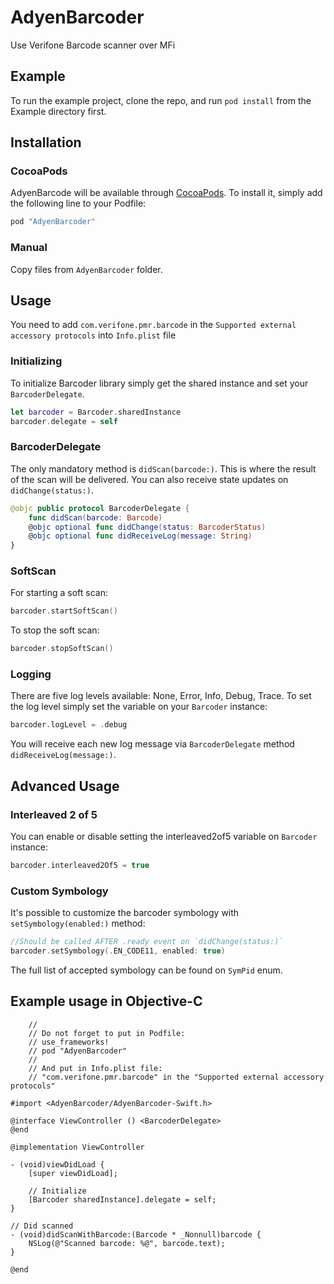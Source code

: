 # AdyenBarcoder
Use Verifone Barcode scanner over MFi

## Example

To run the example project, clone the repo, and run `pod install` from the Example directory first.

## Installation

### CocoaPods

AdyenBarcode will be available through [CocoaPods](http://cocoapods.org). To install
it, simply add the following line to your Podfile:

```ruby
pod "AdyenBarcoder"
```

### Manual

Copy files from `AdyenBarcoder` folder.

## Usage

You need to add `com.verifone.pmr.barcode` in the `Supported external accessory protocols` into `Info.plist` file

### Initializing

To initialize Barcoder library simply get the shared instance and set your `BarcoderDelegate`.
```swift
let barcoder = Barcoder.sharedInstance
barcoder.delegate = self
```

### BarcoderDelegate

The only mandatory method is `didScan(barcode:)`. This is where the result of the scan will be delivered. You can also receive state updates on `didChange(status:)`. 

```swift
@objc public protocol BarcoderDelegate {
    func didScan(barcode: Barcode)
    @objc optional func didChange(status: BarcoderStatus)
    @objc optional func didReceiveLog(message: String)
}
```

### SoftScan
For starting a soft scan: 
```swift
barcoder.startSoftScan()
```

To stop the soft scan: 
```swift
barcoder.stopSoftScan()
```

### Logging

There are five log levels available: None, Error, Info, Debug, Trace. 
To set the log level simply set the variable on your `Barcoder` instance: 
```swift
barcoder.logLevel = .debug
```
You will receive each new log message via `BarcoderDelegate` method `didReceiveLog(message:)`.

## Advanced Usage

### Interleaved 2 of 5

You can enable or disable setting the interleaved2of5 variable on `Barcoder` instance:
```swift
barcoder.interleaved2Of5 = true
```

### Custom Symbology
It's possible to customize the barcoder symbology with `setSymbology(enabled:)` method:
```swift
//Should be called AFTER .ready event on `didChange(status:)`
barcoder.setSymbology(.EN_CODE11, enabled: true)
```
The full list of accepted symbology can be found on `SymPid` enum.

## Example usage in Objective-C

```obj-c
    //
    // Do not forget to put in Podfile:
    // use_frameworks!
    // pod "AdyenBarcoder"
    //
    // And put in Info.plist file:
    // "com.verifone.pmr.barcode" in the "Supported external accessory protocols"

#import <AdyenBarcoder/AdyenBarcoder-Swift.h>

@interface ViewController () <BarcoderDelegate>
@end

@implementation ViewController

- (void)viewDidLoad {
    [super viewDidLoad];
    
    // Initialize
    [Barcoder sharedInstance].delegate = self;
}

// Did scanned
- (void)didScanWithBarcode:(Barcode * _Nonnull)barcode {
    NSLog(@"Scanned barcode: %@", barcode.text);
}

@end
```
